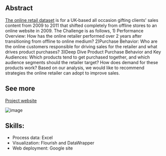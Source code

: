## Abstract
[The online retail dataset](https://archive.ics.uci.edu/ml/datasets/Online+Retail+II) is for a UK-based all occasion gifting clients' sales content from 2009 to 2011 that shifted completely from offline stores to an online website in 2009. The Challenge is as follows, 1) Performance Overview: How has the online retailer performed over 2 years after transitioning from offline to online medium? 2)Purchase Behavior: Who are the online customers responsible for driving sales for the retailer and what drives product purchases? 3)Deep Dive Product Purchase Behavior and Key Audiences: Which products tend to get purchased together, and which audience segments should the retailer target? How does demand for these products work? Based on our analysis, we would like to recommend strategies the online retailer can adopt to improve sales.

## See more


[Project website](https://sites.google.com/view/ie6600-sec05-project01-group18/home)

![image](https://user-images.githubusercontent.com/49282511/208032655-91cb63a5-bcc4-42be-b0be-3d1e3388f4fd.png)


## Skills:
- Process data: Excel
- Visualization: Flourish and DataWrapper
- Web deployment: Google site
